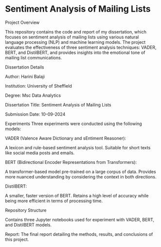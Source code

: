 # Sentiment Analysis of Mailing Lists
Project Overview

This repository contains the code and report of my dissertation, which focuses on sentiment analysis of mailing lists using various natural language processing (NLP) and machine learning models. The project evaluates the effectiveness of three sentiment analysis techniques: VADER, BERT, and DistilBERT, and provides insights into the emotional tone of mailing list communications.

Dissertation Details

Author: Harini Balaji

Institution: University of Sheffield

Degree: Msc Data Analytics

Dissertation Title: Sentiment Analysis of Mailing Lists

Submission Date: 10-09-2024


Experiments
Three experiments were conducted using the following models:

VADER (Valence Aware Dictionary and sEntiment Reasoner):

A lexicon and rule-based sentiment analysis tool.
Suitable for short texts like social media posts and emails.

BERT (Bidirectional Encoder Representations from Transformers):

A transformer-based model pre-trained on a large corpus of data.
Provides more nuanced understanding by considering the context in both directions.

DistilBERT:

A smaller, faster version of BERT.
Retains a high level of accuracy while being more efficient in terms of processing time.

Repository Structure

Contains three Jupyter notebooks used for experiment with VADER, BERT, and DistilBERT models.

Report: The final report detailing the methods, results, and conclusions of this project.

